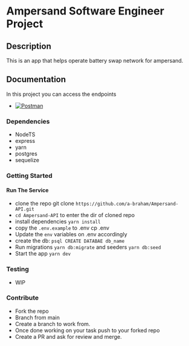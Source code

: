 # Ampersand Software Engineer Project

## Description
This is an app that helps operate battery swap network for ampersand.
## Documentation
In this project you can access the endpoints
- [![Postman](https://run.pstmn.io/button.svg)](https://documenter.getpostman.com/view/7261441/2s8YYJp2gw)

### Dependencies
- NodeTS
- express
- yarn
- postgres
- sequelize


### Getting Started
#### Run The Service
- clone the repo git clone `https://github.com/a-braham/Ampersand-API.git`
- `cd Ampersand-API` to enter the dir of cloned repo
- install dependencies `yarn install`
- copy the `.env.example` to .env cp .env
- Update the `env` variables on .env accordingly
- create the db: `psql CREATE DATABAE db_name`
- Run migrations `yarn db:migrate` and seeders `yarn db:seed`
- Start the app `yarn dev`

### Testing
- WIP

### Contribute
- Fork the repo
- Branch from main
- Create a branch to work from.
- Once done working on your task push to your forked repo
- Create a PR and ask for review and merge.